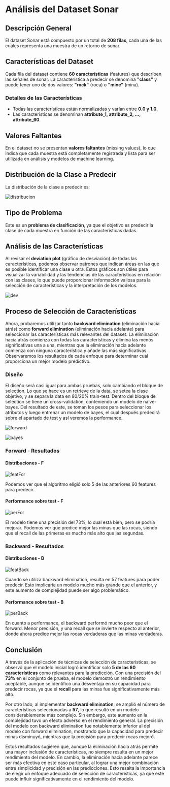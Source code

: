 # Análisis del Dataset Sonar

## Descripción General

El dataset Sonar está compuesto por un total de **208 filas**, cada una de las cuales representa una muestra de un retorno de sonar.

## Características del Dataset

Cada fila del dataset contiene **60 características** (features) que describen las señales de sonar. La característica a predecir se denomina **"class"** y puede tener uno de dos valores: **"rock"** (roca) o **"mine"** (mina).

### Detalles de las Características

- Todas las características están normalizadas y varían entre **0.0 y 1.0**.
- Las características se denominan **attribute_1, attribute_2, ..., attribute_60**.

## Valores Faltantes

En el dataset no se presentan **valores faltantes** (missing values), lo que indica que cada muestra está completamente registrada y lista para ser utilizada en análisis y modelos de machine learning.

## Distribución de la Clase a Predecir

La distribución de la clase a predecir es:

![distribucion](distribucion.png)

## Tipo de Problema

Este es un **problema de clasificación**, ya que el objetivo es predecir la clase de cada muestra en función de las características dadas.

## Análisis de las Características

Al revisar el **deviation plot** (gráfico de desviación) de todas las características, podemos observar patrones que indican áreas en las que es posible identificar una clase u otra. Estos gráficos son útiles para visualizar la variabilidad y las tendencias de las características en relación con las clases, lo que puede proporcionar información valiosa para la selección de características y la interpretación de los modelos.

![dev](deviation.png)

## Proceso de Selección de Características

Ahora, probaremos utilizar tanto **backward elimination** (eliminación hacia atrás) como **forward elimination** (eliminación hacia adelante) para seleccionar las características más relevantes del dataset. La eliminación hacia atrás comienza con todas las características y elimina las menos significativas una a una, mientras que la eliminación hacia adelante comienza con ninguna característica y añade las más significativas. Observaremos los resultados de cada enfoque para determinar cuál proporciona un mejor modelo predictivo.

### Diseño

El diseño será casi igual para ambas pruebas, solo cambiando el bloque de selection. Lo que se hace es un retrieve de la data, se setea la clase objetivo, y se separa la data en 80/20% train-test. Dentro del bloque de selection se tiene un cross-validation, conteniendo un modelo de naive-bayes. Del resultado de este, se toman los pesos para seleccionar los atributos y luego entrenar un modelo de bayes, el cual después predecirá sobre el apartado de test y así veremos la performance.

![forward](forward.png)

![bayes](bayes.png)

### Forward - Resultados

#### Distribuciones - F

![featFor](featFor.png)

Podemos ver que el algoritmo eligió solo 5 de las anteriores 60 features para predecir.

#### Performance sobre test - F

![perFor](perFor.png)

El modelo tiene una precisión del 73%, lo cual está bien, pero se podría mejorar. Podemos ver que predice mejor las minas que las rocas, siendo que el recall de las primeras es mucho más alto que las segundas.

### Backward - Resultados

#### Distribuciones - B

![featBack](featBack.png)

Cuando se utiliza backward elimination, resulta en 57 features para poder predecir. Esto implicaría un modelo mucho más grande que el anterior, y este aumento de complejidad puede ser algo problemático.

#### Performance sobre test - B

![perBack](perBack.png)

En cuanto a performance, el backward performó mucho peor que el forward. Menor precisión, y una recall que se invierte respecto al anterior, donde ahora predice mejor las rocas verdaderas que las minas verdaderas.

## Conclusión

A través de la aplicación de técnicas de selección de características, se observó que el modelo inicial logró identificar solo **5 de las 60 características** como relevantes para la predicción. Con una precisión del **73%** en el conjunto de prueba, el modelo demostró un rendimiento aceptable, aunque se identificó una desventaja en su capacidad para predecir rocas, ya que el **recall** para las minas fue significativamente más alto.

Por otro lado, al implementar **backward elimination**, se amplió el número de características seleccionadas a **57**, lo que resultó en un modelo considerablemente más complejo. Sin embargo, este aumento en la complejidad tuvo un efecto adverso en el rendimiento general. La precisión del modelo con backward elimination fue notablemente inferior al del modelo con forward elimination, mostrando que la capacidad para predecir minas disminuyó, mientras que la precisión para predecir rocas mejoró.

Estos resultados sugieren que, aunque la eliminación hacia atrás permite una mayor inclusión de características, no siempre resulta en un mejor rendimiento del modelo. En cambio, la eliminación hacia adelante parece ser más efectiva en este caso particular, al lograr una mejor combinación entre simplicidad y precisión en las predicciones. Esto resalta la importancia de elegir un enfoque adecuado de selección de características, ya que este puede influir significativamente en el rendimiento del modelo.
